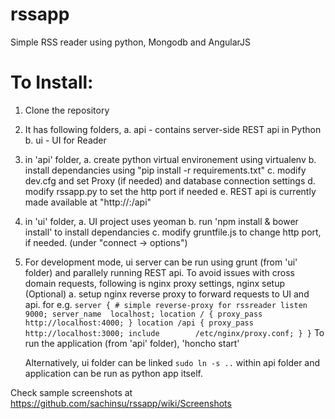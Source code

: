 rssapp
======

Simple RSS reader using python, Mongodb and AngularJS

To Install:
===========

1. Clone the repository
2. It has following folders,
	a. api - contains server-side REST api in Python
	b. ui - UI for Reader
	
3. in 'api' folder, 
	a. create python virtual environement using virtualenv 
	b. install dependancies using "pip install -r requirements.txt"
	c. modify dev.cfg and set Proxy (if needed) and database connection settings 
	d. modify rssapp.py to set the http port if needed
	e. REST api is currently made available at "http://<ip>:<port>/api" 
	
4. in 'ui' folder,
	a. UI project uses yeoman 
	b. run 'npm install & bower install' to install dependancies 
	c. modify gruntfile.js to change http port, if needed. (under "connect -> options")
	
	
5. For development mode, ui server can be run using grunt (from 'ui' folder) and parallely running REST api. To avoid issues with cross domain requests, 
   following is nginx proxy settings,
	nginx setup (Optional) 
		a. setup nginx reverse proxy to forward requests to UI and api. for e.g.
		```
		server { # simple reverse-proxy for rssreader
			listen  9000;
			server_name  localhost;
			location / {
				proxy_pass      http://localhost:4000;
					}
			location /api {
				 proxy_pass      http://localhost:3000;
				 include        /etc/nginx/proxy.conf;
					}
			  }
		```
          To run the application (from 'api' folder), 'honcho start'
          
    Alternatively, ui folder can be linked ```sudo ln -s ..``` within api folder and application can be run as python app itself.

Check sample screenshots at https://github.com/sachinsu/rssapp/wiki/Screenshots
